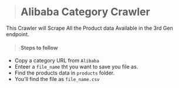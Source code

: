 > # Alibaba Category Crawler
 This Crawler will Scrape All the Product data Available in the 3rd Gen endpoint.

 > #### Steps to follow
  
  - Copy a category URL from `Alibaba`
  - Enteer a `file_name` tht you want to save you file as.
  - Find the products data in `products` folder.
  - You'll find the file as `file_name.csv`
